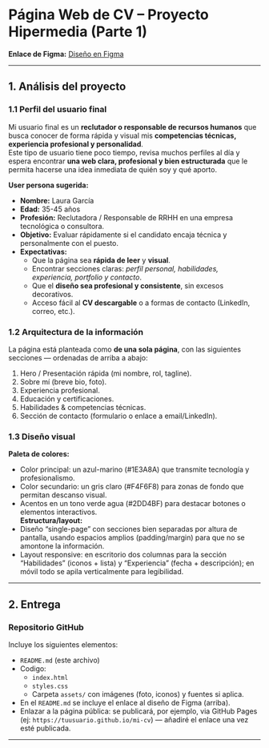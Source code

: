 # Página Web de CV – Proyecto Hipermedia (Parte 1)  
**Enlace de Figma:** [Diseño en Figma](https://www.figma.com/site/NoNUZU9ArroqTPQ5WW52px/Pagina-Curriculum?node-id=0-1&t=dsV47qGpUQpEldJL-1)

---

## 1. Análisis del proyecto  
### 1.1 Perfil del usuario final  

Mi usuario final es un **reclutador o responsable de recursos humanos** que busca conocer de forma rápida y visual mis **competencias técnicas, experiencia profesional y personalidad**.  
Este tipo de usuario tiene poco tiempo, revisa muchos perfiles al día y espera encontrar **una web clara, profesional y bien estructurada** que le permita hacerse una idea inmediata de quién soy y qué aporto.  

**User persona sugerida:**  
- **Nombre:** Laura García  
- **Edad:** 35-45 años  
- **Profesión:** Reclutadora / Responsable de RRHH en una empresa tecnológica o consultora.  
- **Objetivo:** Evaluar rápidamente si el candidato encaja técnica y personalmente con el puesto.  
- **Expectativas:**  
  - Que la página sea **rápida de leer** y **visual**.  
  - Encontrar secciones claras: *perfil personal, habilidades, experiencia, portfolio y contacto*.  
  - Que el **diseño sea profesional y consistente**, sin excesos decorativos.  
  - Acceso fácil al **CV descargable** o a formas de contacto (LinkedIn, correo, etc.).

### 1.2 Arquitectura de la información  
La página está planteada como **de una sola página**, con las siguientes secciones — ordenadas de arriba a abajo:  
1. Hero / Presentación rápida (mi nombre, rol, tagline).  
2. Sobre mí (breve bio, foto).  
3. Experiencia profesional.  
4. Educación y certificaciones. 
5. Habilidades & competencias técnicas.   
6. Sección de contacto (formulario o enlace a email/LinkedIn).  


### 1.3 Diseño visual  
**Paleta de colores:**  
- Color principal: un azul-marino (#1E3A8A) que transmite tecnología y profesionalismo.  
- Color secundario: un gris claro (#F4F6F8) para zonas de fondo que permitan descanso visual.  
- Acentos en un tono verde agua (#2DD4BF) para destacar botones o elementos interactivos.    
**Estructura/layout:**  
- Diseño “single-page” con secciones bien separadas por altura de pantalla, usando espacios amplios (padding/margin) para que no se amontone la información.  
- Layout responsive: en escritorio dos columnas para la sección “Habilidades” (iconos + lista) y “Experiencia” (fecha + descripción); en móvil todo se apila verticalmente para legibilidad.  
---

## 2. Entrega  
### Repositorio GitHub  
Incluye los siguientes elementos:  
- `README.md` (este archivo)  
- Codigo:  
  - `index.html`  
  - `styles.css`  
  - Carpeta `assets/` con imágenes (foto, iconos) y fuentes si aplica.  
- En el `README.md` se incluye el enlace al diseño de Figma (arriba).  
- Enlazar a la página pública: se publicará, por ejemplo, via GitHub Pages (ej: `https://tuusuario.github.io/mi-cv`) — añadiré el enlace una vez esté publicada.


---
